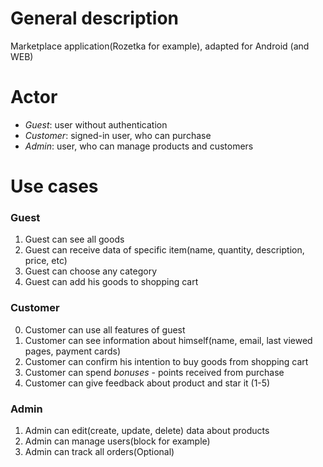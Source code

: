 # General description
Marketplace application(Rozetka for example), adapted for Android (and WEB)

# Actor
- *Guest*: user without authentication
- *Customer*: signed-in user, who can purchase
- *Admin*: user, who can manage products and customers

# Use cases
### Guest
1) Guest can see all goods
2) Guest can receive data of specific item(name, quantity, description, price, etc)
3) Guest can choose any category
4) Guest can add his goods to shopping cart

### Customer
0) Customer can use all features of guest
1) Customer can see information about himself(name, email, last viewed pages, payment cards)
2) Customer can confirm his intention to buy goods from shopping cart
3) Customer can spend *bonuses* - points received from purchase
4) Customer can give feedback about product and star it (1-5)

### Admin
1) Admin can edit(create, update, delete) data about products 
2) Admin can manage users(block for example)
3) Admin can track all orders(Optional)


